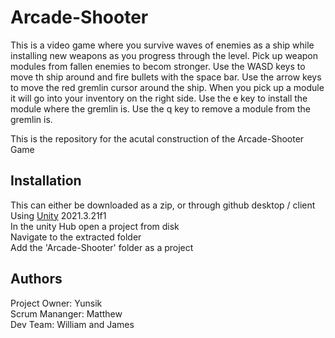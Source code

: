 # Arcade-Shooter
  This is a video game where you survive waves of enemies as a ship while installing new weapons as you progress through the level. Pick up weapon modules from fallen enemies to becom stronger. Use the WASD keys to move th ship around and fire bullets with the space bar. Use the arrow keys to move the red gremlin cursor around the ship. When you pick up a module it will go into your inventory on the right side. Use the e key to install the module where the gremlin is. Use the q key to remove a module from the gremlin is.


  This is the repository for the acutal construction of the Arcade-Shooter Game

## Installation
This can either be downloaded as a zip, or through github desktop / client  
Using [Unity](https://unity.com/releases/editor/qa/lts-releases) 2021.3.21f1  
In the unity Hub open a project from disk  
Navigate to the extracted folder  
Add the 'Arcade-Shooter' folder as a project  

## Authors
 Project Owner: Yunsik  
 Scrum Mananger: Matthew  
 Dev Team: William and James  
